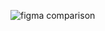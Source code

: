 ![figma comparison](https://github.com/kingkwongsta/Golobe-Travel-Agency/blob/main/public/Golobe%20Travel%20Agency.png?raw=true)
